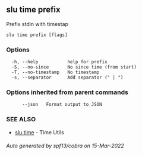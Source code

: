 ## slu time prefix

Prefix stdin with timestap

```
slu time prefix [flags]
```

### Options

```
  -h, --help           help for prefix
  -S, --no-since       No since time (from start)
  -T, --no-timestamp   No timestamp
  -s, --separator      Add separator (" | ")
```

### Options inherited from parent commands

```
      --json   Format output to JSON
```

### SEE ALSO

* [slu time](slu_time.md)	 - Time Utils

###### Auto generated by spf13/cobra on 15-Mar-2022
